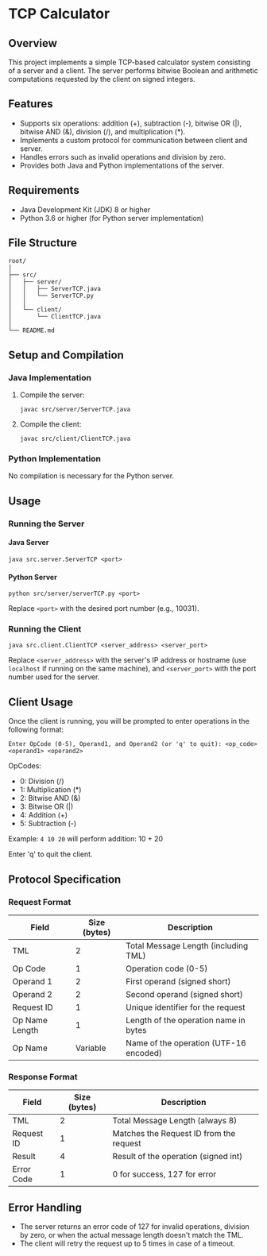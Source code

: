  # TCP Calculator

## Overview

This project implements a simple TCP-based calculator system consisting of a server and a client. The server performs bitwise Boolean and arithmetic computations requested by the client on signed integers.

## Features

- Supports six operations: addition (+), subtraction (-), bitwise OR (|), bitwise AND (&), division (/), and multiplication (*).
- Implements a custom protocol for communication between client and server.
- Handles errors such as invalid operations and division by zero.
- Provides both Java and Python implementations of the server.

## Requirements

- Java Development Kit (JDK) 8 or higher
- Python 3.6 or higher (for Python server implementation)

## File Structure

```
root/
│
├── src/
│   ├── server/
│   │   ├── ServerTCP.java
│   │   └── ServerTCP.py
│   │
│   └── client/
│       └── ClientTCP.java
│
└── README.md
```

## Setup and Compilation

### Java Implementation

1. Compile the server:
   ```
   javac src/server/ServerTCP.java
   ```
2. Compile the client:
   ```
   javac src/client/ClientTCP.java
   ```

### Python Implementation

No compilation is necessary for the Python server.

## Usage

### Running the Server

#### Java Server

```
java src.server.ServerTCP <port>
```

#### Python Server

```
python src/server/serverTCP.py <port>
```

Replace `<port>` with the desired port number (e.g., 10031).

### Running the Client

```
java src.client.ClientTCP <server_address> <server_port>
```

Replace `<server_address>` with the server's IP address or hostname (use `localhost` if running on the same machine), and `<server_port>` with the port number used for the server.

## Client Usage

Once the client is running, you will be prompted to enter operations in the following format:

```
Enter OpCode (0-5), Operand1, and Operand2 (or 'q' to quit): <op_code> <operand1> <operand2>
```

OpCodes:
- 0: Division (/)
- 1: Multiplication (*)
- 2: Bitwise AND (&)
- 3: Bitwise OR (|)
- 4: Addition (+)
- 5: Subtraction (-)

Example: `4 10 20` will perform addition: 10 + 20

Enter 'q' to quit the client.

## Protocol Specification

### Request Format

| Field         | Size (bytes) | Description                                    |
|---------------|--------------|------------------------------------------------|
| TML           | 2            | Total Message Length (including TML)           |
| Op Code       | 1            | Operation code (0-5)                           |
| Operand 1     | 2            | First operand (signed short)                   |
| Operand 2     | 2            | Second operand (signed short)                  |
| Request ID    | 1            | Unique identifier for the request              |
| Op Name Length| 1            | Length of the operation name in bytes          |
| Op Name       | Variable     | Name of the operation (UTF-16 encoded)         |

### Response Format

| Field         | Size (bytes) | Description                                    |
|---------------|--------------|------------------------------------------------|
| TML           | 2            | Total Message Length (always 8)                |
| Request ID    | 1            | Matches the Request ID from the request        |
| Result        | 4            | Result of the operation (signed int)           |
| Error Code    | 1            | 0 for success, 127 for error                   |

## Error Handling

- The server returns an error code of 127 for invalid operations, division by zero, or when the actual message length doesn't match the TML.
- The client will retry the request up to 5 times in case of a timeout.

